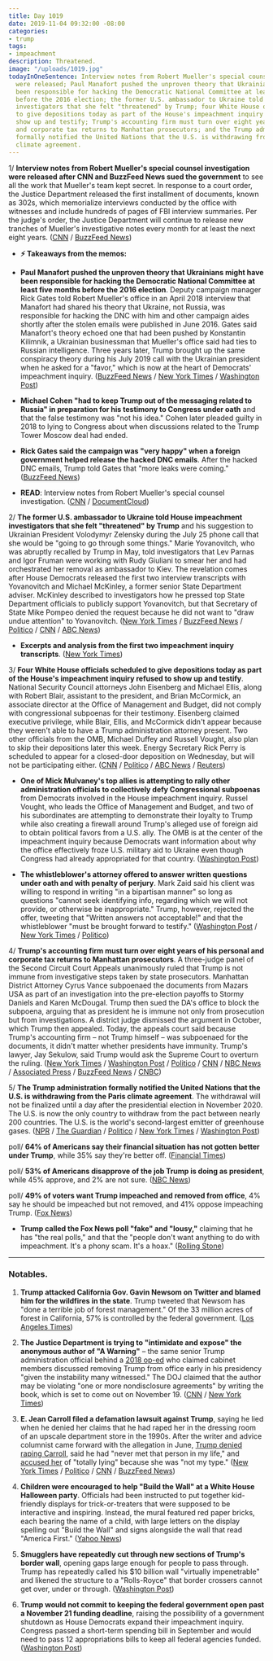 ```yaml
---
title: Day 1019
date: 2019-11-04 09:32:00 -08:00
categories:
- trump
tags:
- impeachment
description: Threatened.
image: "/uploads/1019.jpg"
todayInOneSentence: Interview notes from Robert Mueller's special counsel investigation
  were released; Paul Manafort pushed the unproven theory that Ukrainians might have
  been responsible for hacking the Democratic National Committee at least five months
  before the 2016 election; the former U.S. ambassador to Ukraine told House impeachment
  investigators that she felt "threatened" by Trump; four White House officials scheduled
  to give depositions today as part of the House's impeachment inquiry refused to
  show up and testify; Trump's accounting firm must turn over eight years of his personal
  and corporate tax returns to Manhattan prosecutors; and the Trump administration
  formally notified the United Nations that the U.S. is withdrawing from the Paris
  climate agreement.
---
```


1/ **Interview notes from Robert Mueller's special counsel investigation were released after CNN and BuzzFeed News sued the government** to see all the work that Mueller's team kept secret. In response to a court order, the Justice Department released the first installment of documents, known as 302s, which memorialize interviews conducted by the office with witnesses and include hundreds of pages of FBI interview summaries. Per the judge's order, the Justice Department will continue to release new tranches of Mueller's investigative notes every month for at least the next eight years. ([CNN](https://www.cnn.com/2019/11/02/politics/mueller-investigation-notes-trump-stolen-emails/index.html) / [BuzzFeed News](https://www.buzzfeednews.com/article/jasonleopold/mueller-report-secret-memos-1))

* **⚡️ Takeaways from the memos:**

* **Paul Manafort pushed the unproven theory that Ukrainians might have been responsible for hacking the Democratic National Committee at least five months before the 2016 election**. Deputy campaign manager Rick Gates told Robert Mueller's office in an April 2018 interview that Manafort had shared his theory that Ukraine, not Russia, was responsible for hacking the DNC with him and other campaign aides shortly after the stolen emails were published in June 2016. Gates said Manafort's theory echoed one that had been pushed by Konstantin Kilimnik, a Ukrainian businessman that Mueller's office said had ties to Russian intelligence. Three years later, Trump brought up the same conspiracy theory during his July 2019 call with the Ukrainian president when he asked for a "favor," which is now at the heart of Democrats' impeachment inquiry. ([BuzzFeed News](https://www.buzzfeednews.com/article/zoetillman/trump-paul-manafort-ukraine-dnc-hack) / [New York Times](https://www.nytimes.com/2019/11/03/us/politics/manafort-trump-ukraine-conspiracy-theory.html) / [Washington Post](https://www.washingtonpost.com/politics/internal-mueller-documents-show-trump-campaign-chief-suggested-ukraine-hacked-democrats-during-2016-campaign/2019/11/02/cc8e461c-fd90-11e9-ac8c-8eced29ca6ef_story.html))

* **Michael Cohen "had to keep Trump out of the messaging related to Russia" in preparation for his testimony to Congress under oath** and that the false testimony was "not his idea." Cohen later pleaded guilty in 2018 to lying to Congress about when discussions related to the Trump Tower Moscow deal had ended.

* **Rick Gates said the campaign was "very happy" when a foreign government helped release the hacked DNC emails**. After the hacked DNC emails, Trump told Gates that "more leaks were coming." ([BuzzFeed News](https://www.buzzfeednews.com/article/emmaloop/rick-gates-trump-wikileaks-clinton-email-hack))

* **READ**: Interview notes from Robert Mueller's special counsel investigation. ([CNN](https://www.cnn.com/2019/11/02/politics/mueller-investigation-notes/index.html) / [DocumentCloud](https://www.documentcloud.org/documents/6537542-LEOPOLD-BUZZFEED-NEWS-FBI-Mueller-302s-FOIA))

2/ **The former U.S. ambassador to Ukraine told House impeachment investigators that she felt "threatened" by Trump** and his suggestion to Ukrainian President Volodymyr Zelensky during the July 25 phone call that she would be "going to go through some things." Marie Yovanovitch, who was abruptly recalled by Trump in May, told investigators that Lev Parnas and Igor Fruman were working with Rudy Giuliani to smear her and had orchestrated her removal as ambassador to Kiev. The revelation comes after House Democrats released the first two interview transcripts with Yovanovitch and Michael McKinley, a former senior State Department adviser. McKinley described to investigators how he pressed top State Department officials to publicly support Yovanovitch, but that Secretary of State Mike Pompeo denied the request because he did not want to "draw undue attention" to Yovanovitch. ([New York Times](https://www.nytimes.com/2019/11/04/us/politics/john-eisenberg-trump-impeachment.html) / [BuzzFeed News](https://www.buzzfeednews.com/article/miriamelder/house-transcripts-impeachment-trump-ukraine-yovanovitch) / [Politico](https://www.politico.com/news/2019/11/04/house-impeachment-investigators-begin-releasing-closed-door-testimony-000315) / [CNN](https://www.cnn.com/2019/11/04/politics/house-intelligence-committee-deposition/index.html) / [ABC News](https://abcnews.go.com/Politics/house-dems-release-transcripts-closed-door-depositions-impeachment/story?id=66741481))

* **Excerpts and analysis from the first two impeachment inquiry transcripts**. ([New York Times](https://www.nytimes.com/2019/11/04/us/politics/house-intelligence-committee-transcripts-released.html))

3/ **Four White House officials scheduled to give depositions today as part of the House's impeachment inquiry refused to show up and testify**. National Security Council attorneys John Eisenberg and Michael Ellis, along with Robert Blair, assistant to the president, and Brian McCormick, an associate director at the Office of Management and Budget, did not comply with congressional subpoenas for their testimony. Eisenberg claimed executive privilege, while Blair, Ellis, and McCormick didn't appear because they weren't able to have a Trump administration attorney present. Two other officials from the OMB, Michael Duffey and Russell Vought, also plan to skip their depositions later this week. Energy Secretary Rick Perry is scheduled to appear for a closed-door deposition on Wednesday, but will not be participating either. ([CNN](https://www.cnn.com/2019/11/03/politics/officials-testify-impeachment-house-inquiry/index.html) / [Politico](https://www.politico.com/news/2019/11/04/white-house-officials-testify-impeachment-065318) / [ABC News](https://abcnews.go.com/Politics/white-house-officials-slated-depositions-impeachment-inquiry-expected/story?id=66730843) / [Reuters](https://www.reuters.com/article/us-usa-trump-impeachment-idUSKBN1XE0C6))

* **One of Mick Mulvaney's top allies is attempting to rally other administration officials to collectively defy Congressional subpoenas** from Democrats involved in the House impeachment inquiry. Russel Vought, who leads the Office of Management and Budget, and two of his subordinates are attempting to demonstrate their loyalty to Trump while also creating a firewall around Trump's alleged use of foreign aid to obtain political favors from a U.S. ally. The OMB is at the center of the impeachment inquiry because Democrats want information about why the office effectively froze U.S. military aid to Ukraine even though Congress had already appropriated for that country. ([Washington Post](https://www.washingtonpost.com/us-policy/2019/11/03/mulvaney-allies-lead-stonewall-against-democrats-impeachment-inquiry/))

* **The whistleblower's attorney offered to answer written questions under oath and with penalty of perjury**. Mark Zaid said his client was willing to respond in writing "in a bipartisan manner" so long as questions "cannot seek identifying info, regarding which we will not provide, or otherwise be inappropriate." Trump, however, rejected the offer, tweeting that "Written answers not acceptable!" and that the whistleblower "must be brought forward to testify."  ([Washington Post](https://www.washingtonpost.com/politics/whistleblower-willing-to-answer-questions-from-house-gop-attorney-says/2019/11/03/14d81f34-fe53-11e9-9518-1e76abc088b6_story.html) / [New York Times](https://www.nytimes.com/2019/11/03/us/politics/whistleblower-impeachment-trump.html) / [Politico](https://www.politico.com/news/2019/11/04/trump-written-whistleblower-065278))

4/ **Trump's accounting firm must turn over eight years of his personal and corporate tax returns to Manhattan prosecutors**. A three-judge panel of the Second Circuit Court Appeals unanimously ruled that Trump is not immune from investigative steps taken by state prosecutors. Manhattan District Attorney Cyrus Vance subpoenaed the documents from Mazars USA as part of an investigation into the pre-election payoffs to Stormy Daniels and Karen McDougal. Trump then sued the DA's office to block the subpoena, arguing that as president he is immune not only from prosecution but from investigations. A district judge dismissed the argument in October, which Trump then appealed. Today, the appeals court said because Trump's accounting firm – not Trump himself – was subpoenaed for the documents, it didn't matter whether presidents have immunity. Trump's lawyer, Jay Sekulow, said Trump would ask the Supreme Court to overturn the ruling. ([New York Times](https://www.nytimes.com/2019/11/04/nyregion/trump-taxes-vance-appeal.html) / [Washington Post](https://www.washingtonpost.com/local/public-safety/appeals-court-rejects-trumps-attempt-to-withhold-tax-return-from-local-prosecutors-setting-stage-for-supreme-court-fight/2019/11/04/567cdb02-f695-11e9-a285-882a8e386a96_story.html) / [Politico](https://www.politico.com/news/2019/11/04/appeals-court-rules-trump-must-give-taxes-to-manhattan-grand-jury-000314) / [CNN](https://www.cnn.com/2019/11/04/politics/donald-trump-tax-returns-court-ruling/index.html) / [NBC News](https://www.nbcnews.com/politics/donald-trump/trump-loses-appeal-new-york-tax-case-must-hand-over-n1076061) / [Associated Press](https://apnews.com/dabe6ccc29a44028b52dc77fd51e9efd) / [BuzzFeed News](https://www.buzzfeednews.com/article/zoetillman/trump-tax-returns-subpoena-cannot-block-court-new-york) / [CNBC](https://www.cnbc.com/2019/11/04/trump-loses-appeal-of-new-york-tax-returns-case.html))

5/ **The Trump administration formally notified the United Nations that the U.S. is withdrawing from the Paris climate agreement**. The withdrawal will not be finalized until a day after the presidential election in November 2020. The U.S. is now the only country to withdraw from the pact between nearly 200 countries. The U.S. is the world's second-largest emitter of greenhouse gases. ([NPR](https://www.npr.org/2019/11/04/773474657/u-s-formally-begins-to-leave-the-paris-climate-agreement) / [The Guardian](https://www.theguardian.com/us-news/2019/nov/04/donald-trump-climate-crisis-exit-paris-agreement) / [Politico](https://www.politico.com/news/2019/11/04/trump-withdraw-paris-climate-agreement-000316) / [New York Times](https://www.nytimes.com/2019/11/04/climate/trump-paris-agreement-climate.html) / [Washington Post](https://www.washingtonpost.com/climate-environment/2019/11/04/trump-makes-it-official-us-will-withdraw-paris-climate-accord/))

poll/ **64% of Americans say their financial situation has not gotten better under Trump**, while 35% say they're better off. ([Financial Times](https://www.ft.com/content/ce7e9f7c-fc13-11e9-a354-36acbbb0d9b6))

poll/ **53% of Americans disapprove of the job Trump is doing as president**, while 45% approve, and 2% are not sure. ([NBC News](https://www.nbcnews.com/politics/meet-the-press/nbc-wsj-poll-49-percent-now-back-trump-s-impeachment-n1075296))

poll/ **49% of voters want Trump impeached and removed from office**, 4% say he should be impeached but not removed, and 41% oppose impeaching Trump. ([Fox News](https://www.foxnews.com/politics/fox-news-poll-49-percent-favor-impeaching-trump))

* **Trump called the Fox News poll "fake" and "lousy,"** claiming that he has "the real polls," and that the "people don't want anything to do with impeachment. It's a phony scam. It's a hoax." ([Rolling Stone](https://www.rollingstone.com/politics/politics-news/fox-news-poll-forty-nine-percent-trump-impeached-and-removed-907537/))

---

### Notables.

1. **Trump attacked California Gov. Gavin Newsom on Twitter and blamed him for the wildfires in the state**. Trump tweeted that Newsom has "done a terrible job of forest management." Of the 33 million acres of forest in California, 57% is controlled by the federal government. ([Los Angeles Times](https://www.latimes.com/california/story/2019-11-03/trump-newsom-squabble-california-fire-management))

2. **The Justice Department is trying to "intimidate and expose" the anonymous author of "A Warning"** – the same senior Trump administration official behind a [2018 op-ed](https://whatthefuckjusthappenedtoday.com/2018/09/05/day-594/#1-a-senior-trump-administration-offi) who claimed cabinet members discussed removing Trump from office early in his presidency "given the instability many witnessed." The DOJ claimed that the author may be violating "one or more nondisclosure agreements" by writing the book, which is set to come out on November 19. ([CNN](https://www.cnn.com/2019/11/04/media/anonymous-book-justice-department-letter/index.html) / [New York Times](https://www.nytimes.com/2019/11/04/us/politics/op-ed-anonymous-justice-department.html))

3. **E. Jean Carroll filed a defamation lawsuit against Trump**, saying he lied when he denied her claims that he had raped her in the dressing room of an upscale department store in the 1990s. After the writer and advice columnist came forward with the allegation in June, [Trump denied raping Carroll](https://whatthefuckjusthappenedtoday.com/2019/06/21/day-883/#4-trump-rejected-an-allegation-by-jo), said he had "never met that person in my life," and [accused her](https://whatthefuckjusthappenedtoday.com/2019/06/25/day-887/#1-trump-%E2%80%93-again-%E2%80%93-denied-the-rape-al) of "totally lying" because she was "not my type." ([New York Times](https://www.nytimes.com/2019/11/04/nyregion/jean-carroll-sues-trump.html) / [Politico](https://www.politico.com/news/2019/11/04/e-jean-carroll-suing-trump-defamation-065423) / [CNN](https://www.cnn.com/2019/11/04/politics/e-jean-carroll-trump-lawsuit-defamation/index.html) / [BuzzFeed News](https://www.buzzfeednews.com/article/amberjamieson/e-jean-carroll-suing-trump-lawsuit))

4. **Children were encouraged to help "Build the Wall" at a White House Halloween party**. Officials had been instructed to put together kid-friendly displays for trick-or-treaters that were supposed to be interactive and inspiring. Instead, the mural featured red paper bricks, each bearing the name of a child, with large letters on the display spelling out "Build the Wall" and signs alongside the wall that read "America First." ([Yahoo News](https://news.yahoo.com/children-were-told-to-build-the-wall-at-white-house-halloween-party-153024720.html))

5. **Smugglers have repeatedly cut through new sections of Trump's border wall**, opening gaps large enough for people to pass through. Trump has repeatedly called his $10 billion wall "virtually impenetrable" and likened the structure to a "Rolls-Royce" that border crossers cannot get over, under or through. ([Washington Post](https://www.washingtonpost.com/national/smugglers-are-sawing-through-new-sections-of-trumps-border-wall/2019/11/01/25bf8ce0-fa72-11e9-ac8c-8eced29ca6ef_story.html))

6. **Trump would not commit to keeping the federal government open past a November 21 funding deadline**, raising the possibility of a government shutdown as House Democrats expand their impeachment inquiry. Congress passed a short-term spending bill in September and would need to pass 12 appropriations bills to keep all federal agencies funded. ([Washington Post](https://www.washingtonpost.com/politics/trump-leaves-door-open-to-shutting-down-government-before-thanksgiving/2019/11/03/c16ec718-fe7e-11e9-8501-2a7123a38c58_story.html))